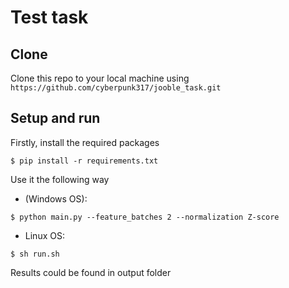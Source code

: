 # Test task

## Clone

Clone this repo to your local machine using `https://github.com/cyberpunk317/jooble_task.git`

## Setup and run

Firstly, install the required packages

```shell
$ pip install -r requirements.txt
```
Use it the following way
* (Windows OS):

```shell
$ python main.py --feature_batches 2 --normalization Z-score
```
* Linux OS:

```shell
$ sh run.sh
```

Results could be found in output folder


